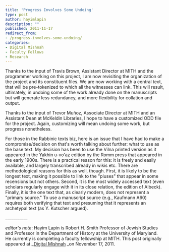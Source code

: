 ```yaml
---
title: 'Progress Involves Some Undoing'
type: post
author: hayimlapin
description: ""
published: 2011-11-17
redirect_from: 
- /progress-involves-some-undoing/
categories:
- Digital Mishnah
- Faculty Fellows
- Research
---
```

Thanks to the input of Travis Brown, Assistant Director at MITH and the programmer working on this project, I am now revisiting the organization of the project and its constituent files. We are now working with a central text, that will be pre-tokenized to which all the witnesses can link. This will result, ultimately, in undoing some of the work already done on the manuscripts but will generate less redundancy, and more flexibility for collation and output.

Thanks to the input of Trevor Muñoz, Associate Director at MITH and an Assistant Dean at McKeldin Libraries, I hope to have a customized ODD file for the project. Again, customizing will mean undoing some work, but progress nonetheless.

For those in the Rabbinic texts biz, here is an issue that I have had to make a compromise/decision on that's worth talking about further: what to use as the base text. My decision has been to use the Vilna printed version as it appeared in the Yakhin u-vo'az edition by the Romm press that appeared in the early 1900s. There is a practical reason for this: it is freely and easily available, and largely transcribed already in wikis etc. There are methodological reasons for this as well, though. First, it is likely to be the longest text, making it possible to link to the "pluses" that appear in some recensions but not others. Second, it is the most widely accessed text (even scholars regularly engage with it in its close relation, the edition of Albeck). Finally, it is the one text that, as clearly modern, does not represent a "primary source." To use a manuscript source (e.g., Kaufmann A60) requires both verifying that text and presuming that it represents an archetypal text (as Y. Kutscher argued).

\_\_\_\_\_\_\_\_\_\_\_

_editor's note_: Hayim Lapin is Robert H. Smith Professor of Jewish Studies and Professor in the Department of History at the University of Maryland. He currently is completing a faculty fellowship at MITH. This post originally appeared at \_[Digital Mishnah](http://www.digitalmishnah.org/uncategorized/progress-involves-some-undoing/) \_on November 17, 2011.
